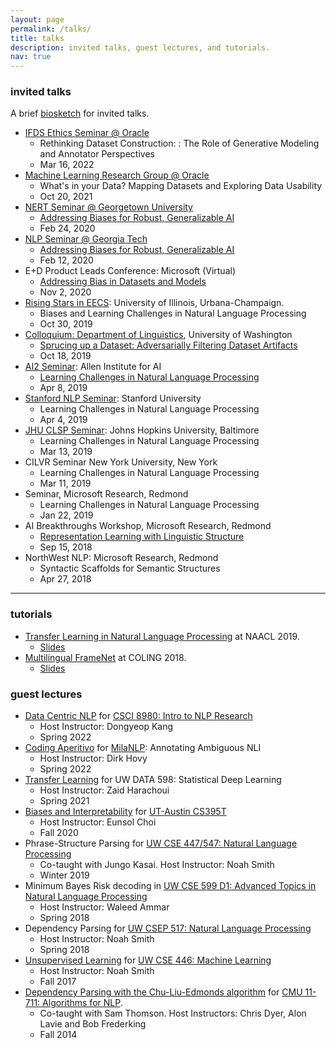 ```yaml
---
layout: page
permalink: /talks/
title: talks
description: invited talks, guest lectures, and tutorials.
nav: true
---
```


### invited talks
A brief [biosketch](/bio/) for invited talks.

- [IFDS Ethics Seminar @ Oracle](https://sites.google.com/ucsc.edu/ifds-ethics-and-algorithms/past-talks?authuser=0)
    * Rethinking Dataset Construction: : The Role of Generative Modeling and Annotator Perspectives
    * Mar 16, 2022
- [Machine Learning Research Group @ Oracle](https://labs.oracle.com/pls/apex/f?p=LABS:project_details:0:7)
    * What's in your Data? Mapping Datasets and Exploring Data Usability
    * Oct 20, 2021
- [NERT Seminar @ Georgetown University](http://nert.georgetown.edu/)
    * [Addressing Biases for Robust, Generalizable AI](https://youtu.be/aci8qwMufYY)
    * Feb 24, 2020
- [NLP Seminar @ Georgia Tech](https://sites.google.com/view/nlpseminar/home)
    * [Addressing Biases for Robust, Generalizable AI](https://youtu.be/aci8qwMufYY)
    * Feb 12, 2020
- E+D Product Leads Conference: Microsoft (Virtual)
    * [Addressing Bias in Datasets and Models](../assets/pdf/talks/MS-ResponsibleAI.pdf)
    * Nov 2, 2020
- [Rising Stars in EECS](https://publish.illinois.edu/rising-stars/): University of Illinois, Urbana-Champaign.
    * Biases and Learning Challenges in Natural Language Processing
    * Oct 30, 2019
- [Colloquium: Department of Linguistics](https://linguistics.washington.edu/colloquia), University of Washington
    * [Sprucing up a Dataset: Adversarially Filtering Dataset Artifacts](../assets/pdf/talks/Sprucing-UW-Linguistics-Colloquium.pdf)
    * Oct 18, 2019
- [AI2 Seminar](https://www.youtube.com/watch?v=oKb4a90ZG7s&t=10s): Allen Institute for AI
    * [Learning Challenges in Natural Language Processing](../assets/pdf/talks/Learning-Challenges-in-NLP-AI2.pdf)
    * Apr 8, 2019
- [Stanford NLP Seminar](https://nlp.stanford.edu/seminar/): Stanford University
    * Learning Challenges in Natural Language Processing
    * Apr 4, 2019
- [JHU CLSP Seminar](https://www.clsp.jhu.edu/seminars/): Johns Hopkins University, Baltimore
    * Learning Challenges in Natural Language Processing
    * Mar 13, 2019
- CILVR Seminar New York University, New York
    * Learning Challenges in Natural Language Processing
    * Mar 11, 2019
- Seminar, Microsoft Research, Redmond
    * Learning Challenges in Natural Language Processing
    * Jan 22, 2019
- AI Breakthroughs Workshop, Microsoft Research, Redmond
    * [Representation Learning with Linguistic Structure](../assets/pdf/talks/Swabha-MSR-AI-Breakthroughs.pdf)
    * Sep 15, 2018
- NorthWest NLP: Microsoft Research, Redmond
    * Syntactic Scaffolds for Semantic Structures
    * Apr 27, 2018




<hr>

### tutorials

- [Transfer Learning in Natural Language Processing](https://www.aclweb.org/anthology/N19-5004/) at NAACL 2019.
    * <a class="button button1" href="https://docs.google.com/presentation/d/1fIhGikFPnb7G5kr58OvYC3GN4io7MznnM0aAgadvJfc">Slides</a>
- [Multilingual FrameNet](https://framenet.icsi.berkeley.edu/fndrupal/node/5552/) at COLING 2018.
    * <a class="button button1" href="https://github.com/swabhs/coling18tutorial/">Slides</a>


### guest lectures

- <a class="button button1" href="">Data Centric NLP</a> for <a href="https://dykang.github.io/classes/csci8980/Spring2021/">CSCI 8980: Intro to NLP Research</a>
    * Host Instructor: Dongyeop Kang
    * Spring 2022
- <a class="button button1" href="">Coding Aperitivo</a> for <a href="https://milanlproc.github.io/">MilaNLP</a>: Annotating Ambiguous NLI
    * Host Instructor: Dirk Hovy
    * Spring 2022
- <a class="button button1" href="../assets/pdf/talks/swabha-uw-data-598-tl.pdf">Transfer Learning</a> for UW DATA 598: Statistical Deep Learning
    * Host Instructor: Zaid Harachoui
    * Spring 2021
- <a class="button button1" href="../assets/pdf/talks/utaustin-guest-lecture-biases-and-interpretability.pdf">Biases and Interpretability</a> for [UT-Austin CS395T](https://www.cs.utexas.edu/~eunsol/courses/cs395t_fa20/index.html)
    * Host Instructor: Eunsol Choi
    * Fall 2020
- Phrase-Structure Parsing for [UW CSE 447/547: Natural Language Processing](https://courses.cs.washington.edu/courses/cse447/19wi/)
    * Co-taught with Jungo Kasai. Host Instructor: Noah Smith
    * Winter 2019
- Minimum Bayes Risk decoding in [UW CSE 599 D1: Advanced Topics in Natural Language Processing](https://wammar.github.io/2018sp_uw_cse_599/)
    * Host Instructor: Waleed Ammar
    * Spring 2018
- Dependency Parsing for [UW CSEP 517: Natural Language Processing](https://courses.cs.washington.edu/courses/csep517/18sp/)
    * Host Instructor: Noah Smith
    * Spring 2018
- <a class="button button1" href="https://courses.cs.washington.edu/courses/cse446/17au/unsup.pdf">Unsupervised Learning</a> for [UW CSE 446: Machine Learning](https://courses.cs.washington.edu/courses/cse446/17au/)
    * Host Instructor: Noah Smith
    * Fall 2017
- <a class="button button1" href="../assets/pdf/talks/cle.pdf">Dependency Parsing with the Chu-Liu-Edmonds algorithm</a> for [CMU 11-711: Algorithms for NLP](http://demo.clab.cs.cmu.edu/11711fa18/).
    * Co-taught with Sam Thomson. Host Instructors: Chris Dyer, Alon Lavie and Bob Frederking
    * Fall 2014